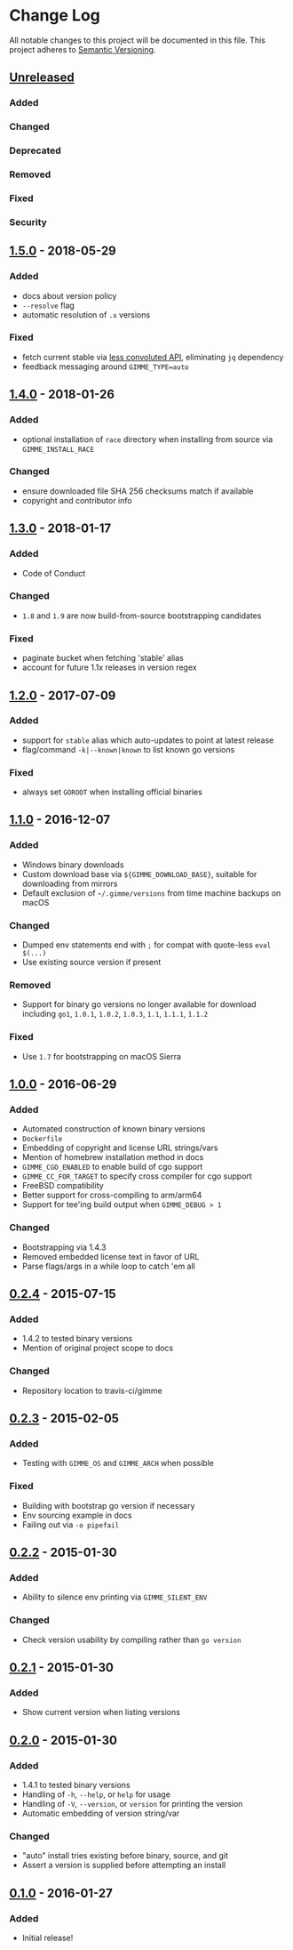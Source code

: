 # Change Log
All notable changes to this project will be documented in this file.
This project adheres to [Semantic Versioning](http://semver.org/).

## [Unreleased]

### Added

### Changed

### Deprecated

### Removed

### Fixed

### Security

## [1.5.0] - 2018-05-29

### Added
- docs about version policy
- `--resolve` flag
- automatic resolution of `.x` versions

### Fixed
- fetch current stable via [less convoluted
  API](https://golang.org/VERSION?m=text), eliminating `jq` dependency
- feedback messaging around `GIMME_TYPE=auto`

## [1.4.0] - 2018-01-26

### Added
- optional installation of `race` directory when installing from source via
  `GIMME_INSTALL_RACE`

### Changed
- ensure downloaded file SHA 256 checksums match if available
- copyright and contributor info

## [1.3.0] - 2018-01-17

### Added

- Code of Conduct

### Changed

- `1.8` and `1.9` are now build-from-source bootstrapping candidates

### Fixed
- paginate bucket when fetching 'stable' alias
- account for future 1.1x releases in version regex

## [1.2.0] - 2017-07-09

### Added
- support for `stable` alias which auto-updates to point at latest release
- flag/command `-k|--known|known` to list known go versions

### Fixed
- always set `GOROOT` when installing official binaries

## [1.1.0] - 2016-12-07
### Added
- Windows binary downloads
- Custom download base via `${GIMME_DOWNLOAD_BASE}`, suitable for downloading
  from mirrors
- Default exclusion of `~/.gimme/versions` from time machine backups on macOS

### Changed
- Dumped env statements end with `;` for compat with quote-less `eval $(...)`
- Use existing source version if present

### Removed
- Support for binary go versions no longer available for download including
  `go1`, `1.0.1`, `1.0.2`, `1.0.3`, `1.1`, `1.1.1`, `1.1.2`

### Fixed
- Use `1.7` for bootstrapping on macOS Sierra

## [1.0.0] - 2016-06-29
### Added
- Automated construction of known binary versions
- `Dockerfile`
- Embedding of copyright and license URL strings/vars
- Mention of homebrew installation method in docs
- `GIMME_CGO_ENABLED` to enable build of cgo support
- `GIMME_CC_FOR_TARGET` to specify cross compiler for cgo support
- FreeBSD compatibility
- Better support for cross-compiling to arm/arm64
- Support for tee'ing build output when `GIMME_DEBUG > 1`

### Changed
- Bootstrapping via 1.4.3
- Removed embedded license text in favor of URL
- Parse flags/args in a while loop to catch 'em all

## [0.2.4] - 2015-07-15
### Added
- 1.4.2 to tested binary versions
- Mention of original project scope to docs

### Changed
- Repository location to travis-ci/gimme

## [0.2.3] - 2015-02-05
### Added
- Testing with `GIMME_OS` and `GIMME_ARCH` when possible

### Fixed
- Building with bootstrap go version if necessary
- Env sourcing example in docs
- Failing out via `-o pipefail`

## [0.2.2] - 2015-01-30
### Added
- Ability to silence env printing via `GIMME_SILENT_ENV`

### Changed
- Check version usability by compiling rather than `go version`

## [0.2.1] - 2015-01-30
### Added
- Show current version when listing versions

## [0.2.0] - 2015-01-30
### Added
- 1.4.1 to tested binary versions
- Handling of `-h`, `--help`, or `help` for usage
- Handling of `-V`, `--version`, or `version` for printing the version
- Automatic embedding of version string/var

### Changed
- "auto" install tries existing before binary, source, and git
- Assert a version is supplied before attempting an install

## [0.1.0] - 2016-01-27
### Added
- Initial release!

[Unreleased]: https://github.com/travis-ci/gimme/compare/v1.5.0...HEAD
[1.5.0]: https://github.com/travis-ci/gimme/compare/v1.4.0...v1.5.0
[1.4.0]: https://github.com/travis-ci/gimme/compare/v1.3.0...v1.4.0
[1.3.0]: https://github.com/travis-ci/gimme/compare/v1.2.0...v1.3.0
[1.2.0]: https://github.com/travis-ci/gimme/compare/v1.1.0...v1.2.0
[1.1.0]: https://github.com/travis-ci/gimme/compare/v1.0.4...v1.1.0
[1.0.0]: https://github.com/travis-ci/gimme/compare/v0.2.4...v1.0.0
[0.2.4]: https://github.com/travis-ci/gimme/compare/v0.2.3...v0.2.4
[0.2.3]: https://github.com/travis-ci/gimme/compare/v0.2.2...v0.2.3
[0.2.2]: https://github.com/travis-ci/gimme/compare/v0.2.1...v0.2.2
[0.2.1]: https://github.com/travis-ci/gimme/compare/v0.2.0...v0.2.1
[0.2.0]: https://github.com/travis-ci/gimme/compare/v0.1.0...v0.2.0
[0.1.0]: https://github.com/travis-ci/gimme/compare/655fc2e...v0.1.0

